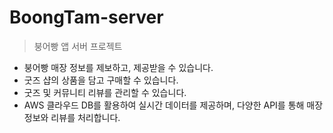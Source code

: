 # **BoongTam-server**
 > 붕어빵 앱 서버 프로젝트

- 붕어빵 매장 정보를 제보하고, 제공받을 수 있습니다.
- 굿즈 샵의 상품을 담고 구매할 수 있습니다.
- 굿즈 및 커뮤니티 리뷰를 관리할 수 있습니다.
- AWS 클라우드 DB를 활용하여 실시간 데이터를 제공하며, 다양한 API를 통해 매장 정보와 리뷰를 처리합니다.